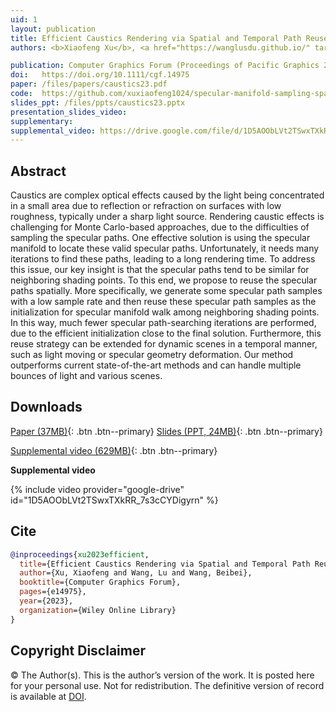 ```yaml
---
uid: 1
layout: publication
title: Efficient Caustics Rendering via Spatial and Temporal Path Reuse
authors: <b>Xiaofeng Xu</b>, <a href="https://wanglusdu.github.io/" target="_blank">Lu Wang</a>, <a href="https://wangningbei.github.io/" target="_blank">Beibei Wang</a>

publication: Computer Graphics Forum (Proceedings of Pacific Graphics 2023)
doi:   https://doi.org/10.1111/cgf.14975
paper: /files/papers/caustics23.pdf
code:  https://github.com/xuxiaofeng1024/specular-manifold-sampling-spatiotemporal-reuse
slides_ppt: /files/ppts/caustics23.pptx
presentation_slides_video: 
supplementary:
supplemental_video: https://drive.google.com/file/d/1D5AOObLVt2TSwxTXkRR_7s3cCYDigyrn/view?usp=sharing
---
```


## Abstract

Caustics are complex optical effects caused by the light being concentrated in a small area due to reflection or refraction on surfaces with low roughness, typically under a sharp light source. Rendering caustic effects is challenging for Monte Carlo-based approaches, due to the difficulties of sampling the specular paths. One effective solution is using the specular manifold to locate these valid specular paths. Unfortunately, it needs many iterations to find these paths, leading to a long rendering time. To address this issue, our key insight is that the specular paths tend to be similar for neighboring shading points. To this end, we propose to reuse the specular paths spatially. More specifically, we generate some specular path samples with a low sample rate and then reuse these specular path samples as the initialization for specular manifold walk among neighboring shading points. In this way, much fewer specular path-searching iterations are performed, due to the efficient initialization close to the final solution. Furthermore, this reuse strategy can be extended for dynamic scenes in a temporal manner, such as light moving or specular geometry deformation. Our method outperforms current state-of-the-art methods and can handle multiple bounces of light and various scenes.

## Downloads

[Paper (37MB)]({{page.paper}}){: .btn .btn--primary}
[Slides (PPT, 24MB)]({{page.slides_ppt}}){: .btn .btn--primary}
<!--[Presentation slides video (45MB)]({{page.presentation_slides_video}}){: .btn .btn--primary} -->
[Supplemental video (629MB)]({{page.supplemental_video}}){: .btn .btn--primary}



**Supplemental video**

{% include video provider="google-drive" id="1D5AOObLVt2TSwxTXkRR_7s3cCYDigyrn" %}


## Cite

```bib
@inproceedings{xu2023efficient,
  title={Efficient Caustics Rendering via Spatial and Temporal Path Reuse},
  author={Xu, Xiaofeng and Wang, Lu and Wang, Beibei},
  booktitle={Computer Graphics Forum},
  pages={e14975},
  year={2023},
  organization={Wiley Online Library}
}
```
## Copyright Disclaimer
© The Author(s). This is the author’s version of the work. It is posted here for your personal use. Not for redistribution. The definitive version of record is available at <a href="{{page.doi}}">DOI</a>.
